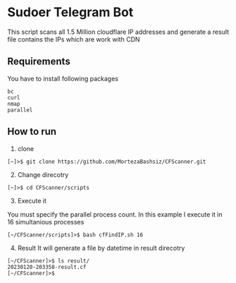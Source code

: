 # Sudoer Telegram Bot
This script scans all 1.5 Million cloudflare IP addresses and generate a result file contains the IPs which are work with CDN

## Requirements
You have to install following packages
```
bc
curl
nmap
parallel
```


## How to run
1. clone

```shell
[~]>$ git clone https://github.com/MortezaBashsiz/CFScanner.git
```

2. Change direcotry

```shell
[~]>$ cd CFScanner/scripts
```
3. Execute it

You must specify the parallel process count. In this example I execute it in 16 simultanious processes

```shell
[~/CFScanner/scripts]>$ bash cfFindIP.sh 16 
```

4. Result
It will generate a file by datetime in result direcotry

```shell
[~/CFScanner]>$ ls result/
20230120-203358-result.cf
[~/CFScanner]>$
```

